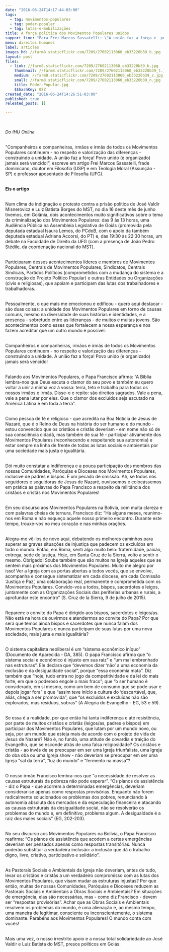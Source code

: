 ```yaml
---
date: "2016-06-24T14:17:44-03:00"
tags:
  - tag: movimentos-populares
  - tag: poder-popular
  - tag: lutas-e-mobilizações
title: A força política dos Movimentos Populares unidos
support_line: "Para Frei Marcos Sassatelli: \"A união faz a força e  povo unido (e organizado) jamais será vencido\"."
menu: direitos humanos
label: articles
images_hd: //farm8.staticflickr.com/7209/27602113060_eb33220b39_b.jpg
layout: post
files:
  - link: //farm8.staticflickr.com/7209/27602113060_eb33220b39_b.jpg
    thumbnail: //farm8.staticflickr.com/7209/27602113060_eb33220b39_t.jpg
    medium: //farm8.staticflickr.com/7209/27602113060_eb33220b39_z.jpg
    small: //farm8.staticflickr.com/7209/27602113060_eb33220b39_n.jpg
    title: Poder-Popular.jpg
    $$hashKey: 08Z
created_date: "2016-06-24T14:26:51-03:00"
published: true
releated_posts: []

---
```

<p>&nbsp;</p>

<p><em>Do IHU Online</em></p>

<p><br />
&quot;Companheiros e companheiras, irm&atilde;os e irm&atilde;s de todos os Movimentos Populares continuem - no respeito e valoriza&ccedil;&atilde;o das diferen&ccedil;as - construindo a unidade. A uni&atilde;o faz a for&ccedil;a! Povo unido (e organizado) jamais ser&aacute; vencido!&quot;, escreve em artigo Frei Marcos Sassatelli, frade dominicano, doutor em Filosofia (USP) e em Teologia Moral (Assun&ccedil;&atilde;o - SP) e professor aposentado de Filosofia (UFG).</p>

<p><br />
<strong>Eis o artigo</strong></p>

<p><br />
Num clima de indigna&ccedil;&atilde;o e protesto contra a pris&atilde;o pol&iacute;tica de Jos&eacute; Valdir Misnerovicz e Luiz Batista Borges do MST, no dia 16 deste m&ecirc;s de junho tivemos, em Goi&acirc;nia, dois acontecimentos muito significativos sobre o tema da criminaliza&ccedil;&atilde;o dos Movimentos Populares: das 9 &agrave;s 13 horas, uma Audi&ecirc;ncia P&uacute;blica na Assembleia Legislativa de Goi&aacute;s (promovida pela deputada estadual Isaura Lemos, do PCdoB, com o apoio da tamb&eacute;m deputada estadual Adriana Accorsi, do PT) e, das 19:30 &agrave;s 22:30 horas, um debate na Faculdade de Direito da UFG (com a presen&ccedil;a de Jo&atilde;o Pedro St&eacute;dile, da coordena&ccedil;&atilde;o nacional do MST).</p>

<p><br />
Participaram desses acontecimentos l&iacute;deres e membros de Movimentos Populares, Centrais de Movimentos Populares, Sindicatos, Centrais Sindicais, Partidos Pol&iacute;ticos (comprometidos com a mudan&ccedil;a do sistema e a constru&ccedil;&atilde;o do Projeto Pol&iacute;tico Popular) e outras Entidades ou Organiza&ccedil;&otilde;es (civis e religiosas), que apoiam e participam das lutas dos trabalhadores e trabalhadoras.</p>

<p><br />
Pessoalmente, o que mais me emocionou e edificou - quero aqui destacar - s&atilde;o duas coisas: a unidade dos Movimentos Populares em torno de causas comuns, mesmo na diversidade de suas hist&oacute;rias e identidades, e a presen&ccedil;a - sobretudo entre as lideran&ccedil;as - de muitos e muitas jovens. S&atilde;o acontecimentos como esses que fortalecem a nossa esperan&ccedil;a e nos fazem acreditar que um outro mundo &eacute; poss&iacute;vel.&nbsp;</p>

<p><br />
Companheiros e companheiras, irm&atilde;os e irm&atilde;s de todos os Movimentos Populares continuem - no respeito e valoriza&ccedil;&atilde;o das diferen&ccedil;as - construindo a unidade. A uni&atilde;o faz a for&ccedil;a! Povo unido (e organizado) jamais ser&aacute; vencido!</p>

<p><br />
Falando aos Movimentos Populares, o Papa Francisco afirma: &ldquo;A B&iacute;blia lembra-nos que Deus escuta o clamor do seu povo e tamb&eacute;m eu quero voltar a unir a minha voz &agrave; vossa: terra, teto e trabalho para todos os nossos irm&atilde;os e irm&atilde;s. Disse-o e repito: s&atilde;o direitos sagrados. Vale a pena, vale a pena lutar por eles. Que o clamor dos exclu&iacute;dos seja escutado na Am&eacute;rica Latina e em toda a terra&rdquo;.</p>

<p><br />
Como pessoa de f&eacute; e religioso - que acredita na Boa Not&iacute;cia de Jesus de Nazar&eacute;, que &eacute; o Reino de Deus na hist&oacute;ria do ser humano e do mundo - estou convencido que os crist&atilde;os e crist&atilde;s deveriam - em nome n&atilde;o s&oacute; de sua consci&ecirc;ncia cidad&atilde;, mas tamb&eacute;m de sua f&eacute; - participar ativamente dos Movimentos Populares (reconhecendo e respeitando sua autonomia) e estar sempre na linha de frente de todas as lutas sociais e ambientais por uma sociedade mais justa e igualit&aacute;ria.</p>

<p><br />
D&oacute;i muito constatar a indiferen&ccedil;a e a pouca participa&ccedil;&atilde;o dos membros das nossas Comunidades, Par&oacute;quias e Dioceses nos Movimentos Populares, inclusive de padres e bispos. &Eacute; um pecado de omiss&atilde;o. Ah, se todos n&oacute;s seguidores e seguidoras de Jesus de Nazar&eacute;, ouv&iacute;ssemos e coloc&aacute;ssemos em pr&aacute;tica as palavras do Papa Francisco a respeito da milit&acirc;ncia dos crist&atilde;os e crist&atilde;s nos Movimentos Populares!</p>

<p><br />
Em seu discurso aos Movimentos Populares na Bol&iacute;via, com muita clareza e com palavras cheias de ternura, Francisco diz: &ldquo;H&aacute; alguns meses, reunimo-nos em Roma e n&atilde;o esque&ccedil;o aquele nosso primeiro encontro. Durante este tempo, trouxe-vos no meu cora&ccedil;&atilde;o e nas minhas ora&ccedil;&otilde;es.</p>

<p><br />
Alegra-me v&ecirc;-los de novo aqui, debatendo os melhores caminhos para superar as graves situa&ccedil;&otilde;es de injusti&ccedil;a que padecem os exclu&iacute;dos em todo o mundo. Ent&atilde;o, em Roma, senti algo muito belo: fraternidade, paix&atilde;o, entrega, sede de justi&ccedil;a. Hoje, em Santa Cruz de la Sierra, volto a sentir o mesmo. Obrigado! Soube tamb&eacute;m que s&atilde;o muitos na Igreja aqueles que se sentem mais pr&oacute;ximos dos Movimentos Populares. Muito me alegro por isso! Ver a Igreja com as portas abertas a todos voc&ecirc;s, que se envolve, acompanha e consegue sistematizar em cada diocese, em cada Comiss&atilde;o &lsquo;Justi&ccedil;a e Paz&rsquo;, uma colabora&ccedil;&atilde;o real, permanente e comprometida com os Movimentos Populares. Convido-vos a todos, bispos, sacerdotes e leigos, juntamente com as Organiza&ccedil;&otilde;es Sociais das periferias urbanas e rurais, a aprofundar este encontro&rdquo; (S. Cruz de la Sierra, 9 de julho de 2015).</p>

<p><br />
Reparem: o convite do Papa &eacute; dirigido aos bispos, sacerdotes e leigos/as. N&atilde;o est&aacute; na hora de ouvirmos e atendermos ao convite do Papa? Por que ser&aacute; que temos ainda bispos e sacerdotes que nunca falam dos Movimentos Populares e nunca participam de suas lutas por uma nova sociedade, mais justa e mais igualit&aacute;ria?</p>

<p><br />
O sistema capitalista neoliberal &eacute; um &ldquo;sistema econ&ocirc;mico in&iacute;quo&rdquo; (Documento de Aparecida - DA, 385). O papa Francisco afirma que &ldquo;o sistema social e econ&ocirc;mico &eacute; injusto em sua raiz&rdquo; e &ldquo;um mal embrenhado nas estruturas&rdquo;. Ele declara que &ldquo;devemos dizer &lsquo;n&atilde;o&rsquo; a uma economia da exclus&atilde;o e da desigualdade social&rdquo;, porque &ldquo;essa economia mata&rdquo;. Diz tamb&eacute;m que &rdquo;hoje, tudo entra no jogo da competitividade e da lei do mais forte, em que o poderoso engole o mais fraco&rdquo;; que &ldquo;o ser humano &eacute; considerado, em si mesmo, como um bem de consumo que se pode usar e depois jogar fora&rdquo; e que &ldquo;assim teve in&iacute;cio a cultura do &lsquo;descart&aacute;vel, que, ali&aacute;s, chega a ser promovida&rdquo;; que &ldquo;os exclu&iacute;dos e exclu&iacute;das n&atilde;o s&atilde;o explorados, mas res&iacute;duos, sobras&rdquo; (A Alegria do Evangelho - EG, 53 e 59).</p>

<p><br />
Se essa &eacute; a realidade, por que ent&atilde;o h&aacute; tanta indiferen&ccedil;a e at&eacute; resist&ecirc;ncia, por parte de muitos crist&atilde;os e crist&atilde;s (leigos/as, padres e bispos) em participar dos Movimentos Populares, que lutam por um mundo novo, ou seja, por um mundo que esteja mais de acordo com o projeto de vida de Jesus de Nazar&eacute;? N&atilde;o &eacute;, no fundo, uma atitude de covardia e trai&ccedil;&atilde;o do Evangelho, que se esconde atr&aacute;s de uma falsa religiosidade? Os crist&atilde;os e crist&atilde;s - ao inv&eacute;s de se preocupar em ser uma Igreja triunfalista, uma Igreja do oba oba ou uma Igreja show - n&atilde;o deveriam se preocupar em ser uma Igreja &ldquo;sal da terra&rdquo;, &ldquo;luz do mundo&rdquo; e &ldquo;fermento na massa&rdquo;?</p>

<p><br />
O nosso irm&atilde;o Francisco lembra-nos que &ldquo;a necessidade de resolver as causas estruturais da pobreza n&atilde;o pode esperar&rdquo;. &ldquo;Os planos de assist&ecirc;ncia - diz o Papa - que acorrem a determinadas emerg&ecirc;ncias, deveriam considerar-se apenas como respostas provis&oacute;rias. Enquanto n&atilde;o forem radicalmente solucionados os problemas dos pobres, renunciando &agrave; autonomia absoluta dos mercados e da especula&ccedil;&atilde;o financeira e atacando as causas estruturais da desigualdade social, n&atilde;o se resolver&atilde;o os problemas do mundo e, em definitivo, problema algum. A desigualdade &eacute; a raiz dos males sociais&rdquo; (EG, 202-203).</p>

<p><br />
No seu discurso aos Movimentos Populares na Bol&iacute;via, o Papa Francisco reafirma: &ldquo;Os planos de assist&ecirc;ncia que acodem a certas emerg&ecirc;ncias deveriam ser pensados apenas como respostas transit&oacute;rias. Nunca poder&atilde;o substituir a verdadeira inclus&atilde;o: a inclus&atilde;o que d&aacute; o trabalho digno, livre, criativo, participativo e solid&aacute;rio&rdquo;.</p>

<p><br />
As Pastorais Sociais e Ambientais da Igreja n&atilde;o deveriam, antes de tudo, levar os crist&atilde;os e crist&atilde;s a um verdadeiro compromisso com as lutas dos Movimentos Populares, que visam mudar as estruturas injustas? Por que ent&atilde;o, muitas de nossas Comunidades, Par&oacute;quias e Dioceses reduzem as Pastorais Sociais e Ambientais a Obras Sociais e Ambientais? Em situa&ccedil;&otilde;es de emerg&ecirc;ncia, elas s&atilde;o necess&aacute;rias, mas - como diz Francisco - devem ser &ldquo;respostas provis&oacute;rias&rdquo;. Achar que as Obras Sociais e Ambientais resolvem os problemas do mundo, &eacute; uma aliena&ccedil;&atilde;o e, ao mesmo tempo, uma maneira de legitimar, consciente ou inconscientemente, o sistema dominante. Parab&eacute;ns aos Movimentos Populares! O mundo conta com voc&ecirc;s!</p>

<p><br />
Mais uma vez, o nosso irrestrito apoio e a nossa total solidariedade ao Jos&eacute; Valdir e Luiz Batista do MST, presos pol&iacute;ticos em Goi&aacute;s.</p>
